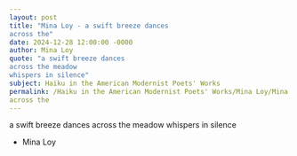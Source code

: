 ```yaml
---
layout: post
title: "Mina Loy - a swift breeze dances
across the"
date: 2024-12-28 12:00:00 -0000
author: Mina Loy
quote: "a swift breeze dances
across the meadow
whispers in silence"
subject: Haiku in the American Modernist Poets' Works
permalink: /Haiku in the American Modernist Poets' Works/Mina Loy/Mina Loy - a swift breeze dances
across the
---
```


a swift breeze dances
across the meadow
whispers in silence

- Mina Loy
